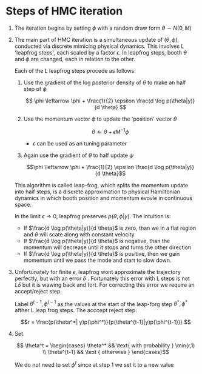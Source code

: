 # Steps of HMC iteration

1. The iteration begins by setting $\phi$ with a random draw form $\theta \sim N(0, M)$

2. The main part of HMC iteration is a simultaneous update of $(\theta, \phi)$, conducted via discrete mimicing physical dynamics. This involves L 'leapfrog steps', each scaled by a factor $\epsilon$. In leapfrog steps, booth $\theta$ and $\phi$ are changed, each in relation to the other. 

   Each of the L leapfrog steps procede as follows:

   1. Use the gradient of the log posterior density of $\theta$ to make an half step of $\phi$

      $$ \phi \leftarrow \phi + \frac{1}{2} \epsilon \frac{d \log p(\theta|y)}{d \theta} $$ 

   2. Use the momentum vector $\phi$ to update the 'position' vector $\theta$

      $$\theta \leftarrow \theta + \epsilon M^{-1}\phi $$

      * $\epsilon$ can be used as an tuning parameter

   3. Again use the gradient of $\theta$ to half update $\psi$

      $$\phi \leftarrow \phi + \frac{1}{2} \epsilon \frac{d \log p(\theta|y)}{d \theta}$$ 

   This algorithm is called leap-frog, which splits the momentum update into half steps, is a discrete approximation to physical Hamiltonian dynamics in which booth position and momentum evovle in continuous space. 

   In the limit $\epsilon \rightarrow 0$, leapfrog preserves $p(\theta, \phi | y)$. The intuition is:

   * If $\frac{d \log p(\theta|y)}{d \theta}$ is zero, than we in a flat region and $\theta$ will scate along with constant velocity
   * If $\frac{d \log p(\theta|y)}{d \theta}$ is negative, than the momentum will decrease until it stops and turns the other direction
   * If $\frac{d \log p(\theta|y)}{d \theta}$ is positive, then we gain momentum until we pass the mode and start to slow down. 

3. Unfortunately for finite $\epsilon$, leapfrog wont approximate the trajectory perfectly, but with an error $\delta$ . Fortunately this error with L steps is not $L\delta$ but it is wawing back and fort. For correcting this error we require an accept/reject step. 

   Label $\theta^{t-1}, \phi^{t-1}$ as the values at the start of the leap-forg step $\theta^*, \phi^*$ afther L leap frog steps. The acccept reject step:

    $$r = \frac{p(\theta^*| y)p(\phi^*)}{p(\theta^{t-1}|y)p(\phi^{t-1})} $$

4. Set

   $$ \theta^t = \begin{cases} \theta^* && \text{ with probability } \min(r,1) \\ \theta^{t-1} && \text { otherwise } \end{cases}$$

   We do not need to set $\phi^t$ since at step 1 we set it to a new value